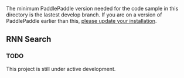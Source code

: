 The minimum PaddlePaddle version needed for the code sample in this directory is the lastest develop branch. If you are on a version of PaddlePaddle earlier than this, [please update your installation](http://www.paddlepaddle.org/docs/develop/documentation/en/build_and_install/pip_install_en.html).

RNN Search
---
### TODO

This project is still under active development.

